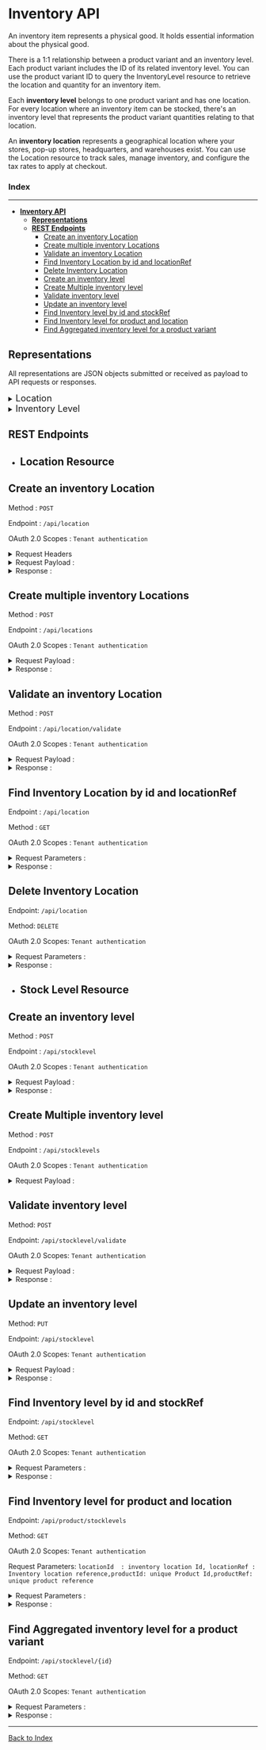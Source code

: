 
# **Inventory API**
An inventory item represents a physical good. It holds essential information about the physical good.

There is a 1:1 relationship between a product variant and an inventory level. Each product variant includes the ID of its related inventory level. You can use the product variant ID to query the InventoryLevel resource to retrieve the location and quantity for an inventory item.


Each **inventory level** belongs to one product variant and has one location. For every location where an inventory item can be stocked, there's an inventory level that represents the product variant quantities relating to that location.

An **inventory location** represents a geographical location where your stores, pop-up stores, headquarters, and warehouses exist. You can use the Location resource to track sales, manage inventory, and configure the tax rates to apply at checkout. 

### Index

***

- [**Inventory API**](#inventory-api)
    <!-- - [Index](#index) -->
  - [**Representations**](#representations)
  - [**REST Endpoints**](#rest-endpoints)
    - [Create an inventory Location](#create-an-inventory-location)
    - [Create multiple inventory Locations](#create-multiple-inventory-locations)
    - [Validate an inventory Location](#validate-an-inventory-location)
    - [Find Inventory Location by id and locationRef](#find-inventory-location-by-id-and-locationref)
    - [Delete Inventory Location](#delete-inventory-location)
    - [Create an inventory level](#create-an-inventory-level)
    - [Create Multiple inventory level](#create-multiple-inventory-level)
    - [Validate inventory level](#validate-inventory-level)
    - [Update an inventory level](#update-an-inventory-level)
    - [Find Inventory level by id and stockRef](#find-inventory-level-by-id-and-stockref)
    - [Find Inventory level for product and location](#find-inventory-level-for-product-and-location)
    - [Find Aggregated inventory level for a product variant](#find-aggregated-inventory-level-for-a-product-variant)
    

## **Representations**

All representations are JSON objects submitted or received as payload to API requests or responses.


<details>
 <summary><font size="4">Location </font></summary>

```id``` - string -The unique ID of the location.It will auotmatically generate while creating the location.

```locationRef``` - string -The unique reference of the location.

```locationType``` - string -The location type  of the location. whether its STORE OR PICKUP_POINT

<details>
 <summary><font size="4">Address </font></summary>

```building``` - string - The location's building address.

```city``` - string - The city the location is in.

```contactPerson``` - string - The location's contact person

```countryIsocode``` - string - The two-letter code (ISO 3166-1 alpha-2 format) corresponding to country the location is in.

```countryName``` - string - The location's country name

```country``` - string - The country the location is in.

```fax``` - string - The location's fax details

```level``` - string - 

```phone``` - string - The phone number of the location. This value can contain special characters, such as - or +.

```postcode``` - string - The location's post code

```state``` - string - The location's state name

```street``` - string - The location's street address.

```streetNumber``` - string - The location's street number.

 </details>
</details>

<details>
 <summary><font size="4">Inventory Level </font></summary>

```deleted``` - boolean - The inventory level is deleted or not

```excludedQuantity``` - number - 

```futureStock``` - boolean 

```id``` - string - The unique id of the inventory level.

```locationId``` - string - The ID of the location that the inventory level belongs to. To find the ID of the location, use the Location resource.

```productVariantId``` - string - The ID of the product variant that the inventory level belongs to. To find the ID of the variant, use the product resource.

```reserved``` - number - 

```status``` - string - The currenc status of the inventory level. such as IN_STOCK,OUT_OF_STOCK, etc

```stockDate``` - The date and time (ISO 8601 format) when the inventory level was created.

```stockOnHand``` - number - The available quantity of an product variant at the inventory level's associated location

```stockRef``` - string - The unique reference of the inventory level

</details>

## **REST Endpoints**

- ## **Location Resource**

## Create an inventory Location

Method : ``` POST ``` 

Endpoint : ```/api/location```

OAuth 2.0 Scopes : `Tenant authentication`

<details>
 <summary>Request Headers</summary>

| Key           | Value            |
|---------------|------------------|
| Content-Type  | application/json |
| X-TWC-Tenant  | {Tenant Name}    |

</details>


<details> 
<summary> Request Payload : </summary>

```json
{
  "address": {
    "building": "string",
    "city": "string",
    "contactPerson": "string",
    "countryIsocode": "string",
    "countryName": "string",
    "county": "string",
    "fax": "string",
    "level": "string",
    "phone": "string",
    "postcode": "string",
    "state": "string",
    "street": "string",
    "streetNumber": "string"
  },
  "attributeGroups": {
    "additionalProp1": {
      "attribute_group": "string",
      "attributes": {
        "additionalProp1": {
          "attribute_value": "string",
          "value_type": "INTEGER"
        },
        "additionalProp2": {
          "attribute_value": "string",
          "value_type": "INTEGER"
        },
        "additionalProp3": {
          "attribute_value": "string",
          "value_type": "INTEGER"
        }
      },
      "is_obsolete": true
    },
    "additionalProp2": {
      "attribute_group": "string",
      "attributes": {
        "additionalProp1": {
          "attribute_value": "string",
          "value_type": "INTEGER"
        },
        "additionalProp2": {
          "attribute_value": "string",
          "value_type": "INTEGER"
        },
        "additionalProp3": {
          "attribute_value": "string",
          "value_type": "INTEGER"
        }
      },
      "is_obsolete": true
    },
    "additionalProp3": {
      "attribute_group": "string",
      "attributes": {
        "additionalProp1": {
          "attribute_value": "string",
          "value_type": "INTEGER"
        },
        "additionalProp2": {
          "attribute_value": "string",
          "value_type": "INTEGER"
        },
        "additionalProp3": {
          "attribute_value": "string",
          "value_type": "INTEGER"
        }
      },
      "is_obsolete": true
    }
  },
  "id": "string",
  "locationRef": "string",
  "locationType": "STORE"
}   
```
</details>

<details> 
 <summary> Response : </summary>

``` json
200 OK ,201	Created, 401 Unauthorized, 403 Forbidden, 404 Not Found

```
</details> 


## Create multiple inventory Locations

Method : ``` POST ``` 

Endpoint : ```/api/locations```

OAuth 2.0 Scopes : `Tenant authentication`
<details> 
<summary> Request Payload : </summary>

```json
[
  {
    "address": {
      "building": "string",
      "city": "string",
      "contactPerson": "string",
      "countryIsocode": "string",
      "countryName": "string",
      "county": "string",
      "fax": "string",
      "level": "string",
      "phone": "string",
      "postcode": "string",
      "state": "string",
      "street": "string",
      "streetNumber": "string"
    },
    "attributeGroups": {
      "additionalProp1": {
        "attribute_group": "string",
        "attributes": {
          "additionalProp1": {
            "attribute_value": "string",
            "value_type": "INTEGER"
          },
          "additionalProp2": {
            "attribute_value": "string",
            "value_type": "INTEGER"
          },
          "additionalProp3": {
            "attribute_value": "string",
            "value_type": "INTEGER"
          }
        },
        "is_obsolete": true
      },
      "additionalProp2": {
        "attribute_group": "string",
        "attributes": {
          "additionalProp1": {
            "attribute_value": "string",
            "value_type": "INTEGER"
          },
          "additionalProp2": {
            "attribute_value": "string",
            "value_type": "INTEGER"
          },
          "additionalProp3": {
            "attribute_value": "string",
            "value_type": "INTEGER"
          }
        },
        "is_obsolete": true
      },
      "additionalProp3": {
        "attribute_group": "string",
        "attributes": {
          "additionalProp1": {
            "attribute_value": "string",
            "value_type": "INTEGER"
          },
          "additionalProp2": {
            "attribute_value": "string",
            "value_type": "INTEGER"
          },
          "additionalProp3": {
            "attribute_value": "string",
            "value_type": "INTEGER"
          }
        },
        "is_obsolete": true
      }
    },
    "id": "string",
    "locationRef": "string",
    "locationType": "STORE"
  }
]
```
</details>

<details> 
 <summary> Response : </summary>
 
``` json

200 OK ,201	Created, 401 Unauthorized, 403 Forbidden, 404 Not Found

```
</details> 



## Validate an inventory Location

Method : ``` POST ``` 

Endpoint : ```​/api​/location​/validate```

OAuth 2.0 Scopes : `Tenant authentication`

<details> 
<summary> Request Payload : </summary>

```json
{
  "address": {
    "building": "string",
    "city": "string",
    "contactPerson": "string",
    "countryIsocode": "string",
    "countryName": "string",
    "county": "string",
    "fax": "string",
    "level": "string",
    "phone": "string",
    "postcode": "string",
    "state": "string",
    "street": "string",
    "streetNumber": "string"
  },
  "attributeGroups": {
    "additionalProp1": {
      "attribute_group": "string",
      "attributes": {
        "additionalProp1": {
          "attribute_value": "string",
          "value_type": "INTEGER"
        },
        "additionalProp2": {
          "attribute_value": "string",
          "value_type": "INTEGER"
        },
        "additionalProp3": {
          "attribute_value": "string",
          "value_type": "INTEGER"
        }
      },
      "is_obsolete": true
    },
    "additionalProp2": {
      "attribute_group": "string",
      "attributes": {
        "additionalProp1": {
          "attribute_value": "string",
          "value_type": "INTEGER"
        },
        "additionalProp2": {
          "attribute_value": "string",
          "value_type": "INTEGER"
        },
        "additionalProp3": {
          "attribute_value": "string",
          "value_type": "INTEGER"
        }
      },
      "is_obsolete": true
    },
    "additionalProp3": {
      "attribute_group": "string",
      "attributes": {
        "additionalProp1": {
          "attribute_value": "string",
          "value_type": "INTEGER"
        },
        "additionalProp2": {
          "attribute_value": "string",
          "value_type": "INTEGER"
        },
        "additionalProp3": {
          "attribute_value": "string",
          "value_type": "INTEGER"
        }
      },
      "is_obsolete": true
    }
  },
  "id": "string",
  "locationRef": "string",
  "locationType": "STORE"
}
```
</details>

<details> 
 <summary> Response : </summary>
 
``` json
200 OK ,201	Created, 401 Unauthorized, 403 Forbidden, 404 Not Found

```
</details> 


## Find Inventory Location by id and locationRef

Endpoint : ```/api/location```

Method : ``` GET ```

OAuth 2.0 Scopes : `Tenant authentication`

<details> 
 <summary> Request Parameters : </summary>
 
``` json
"id": "{{Location Id}}",
"locationRef":"{{Location reference}}"
```
</details> 

<details> 
 <summary> Response : </summary>
 
``` json
200 OK ,201	Created, 401 Unauthorized, 403 Forbidden, 404 Not Found

```
</details> 


## Delete Inventory Location

Endpoint: ```/api/location```

Method: ``` DELETE ```

OAuth 2.0 Scopes: `Tenant authentication`


<details> 
 <summary> Request Parameters : </summary>
 
``` json
"id": "{{Location Id}}",
"locationRef":"{{Location reference}}"
```
</details> 

<details> 
 <summary> Response : </summary>
 
``` json
200 OK ,201	Created, 401 Unauthorized, 403 Forbidden, 404 Not Found

```
</details> 

- ## **Stock Level Resource**

## Create an inventory level

Method : ``` POST ``` 

Endpoint : ```/api/stocklevel```

OAuth 2.0 Scopes : `Tenant authentication`

<details> 
<summary> Request Payload : </summary>

```json
{
  "attributeGroups": {
    "additionalProp1": {
      "attribute_group": "string",
      "attributes": {
        "additionalProp1": {
          "attribute_value": "string",
          "value_type": "INTEGER"
        },
        "additionalProp2": {
          "attribute_value": "string",
          "value_type": "INTEGER"
        },
        "additionalProp3": {
          "attribute_value": "string",
          "value_type": "INTEGER"
        }
      },
      "is_obsolete": true
    },
    "additionalProp2": {
      "attribute_group": "string",
      "attributes": {
        "additionalProp1": {
          "attribute_value": "string",
          "value_type": "INTEGER"
        },
        "additionalProp2": {
          "attribute_value": "string",
          "value_type": "INTEGER"
        },
        "additionalProp3": {
          "attribute_value": "string",
          "value_type": "INTEGER"
        }
      },
      "is_obsolete": true
    },
    "additionalProp3": {
      "attribute_group": "string",
      "attributes": {
        "additionalProp1": {
          "attribute_value": "string",
          "value_type": "INTEGER"
        },
        "additionalProp2": {
          "attribute_value": "string",
          "value_type": "INTEGER"
        },
        "additionalProp3": {
          "attribute_value": "string",
          "value_type": "INTEGER"
        }
      },
      "is_obsolete": true
    }
  },
  "deleted": true,
  "excludedQuantity": 0,
  "futureStock": true,
  "id": "string",
  "locationId": "string",
  "productVariantId": "string",
  "reserved": 0,
  "status": "IN_STOCK",
  "stockDate": "2022-06-20T09:11:12.418Z",
  "stockOnHand": 0,
  "stockRef": "string"
}
```
</details>

<details> 
 <summary> Response : </summary>
 
``` json
200 OK ,201	Created, 401 Unauthorized, 403 Forbidden, 404 Not Found

```
</details> 

## Create Multiple inventory level

Method : ``` POST ``` 

Endpoint : ```/api/stocklevels```

OAuth 2.0 Scopes : `Tenant authentication`

<details> 
<summary> Request Payload : </summary>

```json
[
  {
    "attributeGroups": {
      "additionalProp1": {
        "attribute_group": "string",
        "attributes": {
          "additionalProp1": {
            "attribute_value": "string",
            "value_type": "INTEGER"
          },
          "additionalProp2": {
            "attribute_value": "string",
            "value_type": "INTEGER"
          },
          "additionalProp3": {
            "attribute_value": "string",
            "value_type": "INTEGER"
          }
        },
        "is_obsolete": true
      },
      "additionalProp2": {
        "attribute_group": "string",
        "attributes": {
          "additionalProp1": {
            "attribute_value": "string",
            "value_type": "INTEGER"
          },
          "additionalProp2": {
            "attribute_value": "string",
            "value_type": "INTEGER"
          },
          "additionalProp3": {
            "attribute_value": "string",
            "value_type": "INTEGER"
          }
        },
        "is_obsolete": true
      },
      "additionalProp3": {
        "attribute_group": "string",
        "attributes": {
          "additionalProp1": {
            "attribute_value": "string",
            "value_type": "INTEGER"
          },
          "additionalProp2": {
            "attribute_value": "string",
            "value_type": "INTEGER"
          },
          "additionalProp3": {
            "attribute_value": "string",
            "value_type": "INTEGER"
          }
        },
        "is_obsolete": true
      }
    },
    "deleted": true,
    "excludedQuantity": 0,
    "futureStock": true,
    "id": "string",
    "locationId": "string",
    "productVariantId": "string",
    "reserved": 0,
    "status": "IN_STOCK",
    "stockDate": "2022-06-20T09:51:51.654Z",
    "stockOnHand": 0,
    "stockRef": "string"
  }
]
</details>

<details> 
 <summary> Response : </summary>
 
``` json
200 OK ,201	Created, 401 Unauthorized, 403 Forbidden, 404 Not Found

```
</details> 

## Validate inventory level

Method: ``` POST ``` 

Endpoint: ```/api/stocklevel/validate```

OAuth 2.0 Scopes: `Tenant authentication`

<details> 
<summary> Request Payload : </summary>

```json
{
  "attributeGroups": {
    "additionalProp1": {
      "attribute_group": "string",
      "attributes": {
        "additionalProp1": {
          "attribute_value": "string",
          "value_type": "INTEGER"
        },
        "additionalProp2": {
          "attribute_value": "string",
          "value_type": "INTEGER"
        },
        "additionalProp3": {
          "attribute_value": "string",
          "value_type": "INTEGER"
        }
      },
      "is_obsolete": true
    },
    "additionalProp2": {
      "attribute_group": "string",
      "attributes": {
        "additionalProp1": {
          "attribute_value": "string",
          "value_type": "INTEGER"
        },
        "additionalProp2": {
          "attribute_value": "string",
          "value_type": "INTEGER"
        },
        "additionalProp3": {
          "attribute_value": "string",
          "value_type": "INTEGER"
        }
      },
      "is_obsolete": true
    },
    "additionalProp3": {
      "attribute_group": "string",
      "attributes": {
        "additionalProp1": {
          "attribute_value": "string",
          "value_type": "INTEGER"
        },
        "additionalProp2": {
          "attribute_value": "string",
          "value_type": "INTEGER"
        },
        "additionalProp3": {
          "attribute_value": "string",
          "value_type": "INTEGER"
        }
      },
      "is_obsolete": true
    }
  },
  "deleted": true,
  "excludedQuantity": 0,
  "futureStock": true,
  "id": "string",
  "locationId": "string",
  "productVariantId": "string",
  "reserved": 0,
  "status": "IN_STOCK",
  "stockDate": "2022-06-20T09:54:12.586Z",
  "stockOnHand": 0,
  "stockRef": "string"
}
```
</details>

<details> 
 <summary> Response : </summary>
 
``` json
200 OK ,201	Created, 401 Unauthorized, 403 Forbidden, 404 Not Found

```
</details> 

## Update an inventory level

Method: ``` PUT ``` 

Endpoint: ```/api/stocklevel```

OAuth 2.0 Scopes: `Tenant authentication`

<details> 
<summary> Request Payload : </summary>

```json
{
  "attributeGroups": {
    "additionalProp1": {
      "attribute_group": "string",
      "attributes": {
        "additionalProp1": {
          "attribute_value": "string",
          "value_type": "INTEGER"
        },
        "additionalProp2": {
          "attribute_value": "string",
          "value_type": "INTEGER"
        },
        "additionalProp3": {
          "attribute_value": "string",
          "value_type": "INTEGER"
        }
      },
      "is_obsolete": true
    },
    "additionalProp2": {
      "attribute_group": "string",
      "attributes": {
        "additionalProp1": {
          "attribute_value": "string",
          "value_type": "INTEGER"
        },
        "additionalProp2": {
          "attribute_value": "string",
          "value_type": "INTEGER"
        },
        "additionalProp3": {
          "attribute_value": "string",
          "value_type": "INTEGER"
        }
      },
      "is_obsolete": true
    },
    "additionalProp3": {
      "attribute_group": "string",
      "attributes": {
        "additionalProp1": {
          "attribute_value": "string",
          "value_type": "INTEGER"
        },
        "additionalProp2": {
          "attribute_value": "string",
          "value_type": "INTEGER"
        },
        "additionalProp3": {
          "attribute_value": "string",
          "value_type": "INTEGER"
        }
      },
      "is_obsolete": true
    }
  },
  "deleted": true,
  "excludedQuantity": 0,
  "futureStock": true,
  "id": "string",
  "reserved": 0,
  "status": "IN_STOCK",
  "stockDate": "2022-06-20T09:51:02.857Z",
  "stockOnHand": 0,
  "stockRef": "string"
}
```
</details>

<details> 
 <summary> Response : </summary>
 
``` json
200 OK ,201	Created, 401 Unauthorized, 403 Forbidden, 404 Not Found

```
</details> 


## Find Inventory level by id and stockRef

Endpoint: ```/api/stocklevel```

Method: ``` GET ```

OAuth 2.0 Scopes: `Tenant authentication`

<details> 
 <summary> Request Parameters : </summary>
 
``` json
"id": "{{inventory level Id}}",
"locationRef": "{{Inventory level reference}}"
```
</details> 

<details> 
 <summary> Response : </summary>
 
``` json
200 OK ,201	Created, 401 Unauthorized, 403 Forbidden, 404 Not Found

```
</details> 

## Find Inventory level for product and location

Endpoint: ```/api/product/stocklevels```

Method: ``` GET ```

OAuth 2.0 Scopes: `Tenant authentication`

Request Parameters: `locationId  : inventory location Id, locationRef : Inventory location reference,productId: unique Product Id,productRef: unique product reference`

<details> 
 <summary> Request Parameters : </summary>
 
``` json
"locationId"  : "{{inventory location Id}}",
"locationRef" : "{{Inventory location reference}}",
"productId": "{{unique Product Id}}",
"productRef": "{{unique product reference}}"
```
</details> 

<details> 
 <summary> Response : </summary>
 
``` json
200 OK ,201	Created, 401 Unauthorized, 403 Forbidden, 404 Not Found

```
</details> 

## Find Aggregated inventory level for a product variant

Endpoint: ```/api/stocklevel/{id}```

Method: ``` GET ```

OAuth 2.0 Scopes: `Tenant authentication`

<details> 
 <summary> Request Parameters : </summary>
 
``` json
"id": "{{inventory level Id}}"
```
</details> 

<details> 
 <summary> Response : </summary>
 
``` json
200 OK ,201	Created, 401 Unauthorized, 403 Forbidden, 404 Not Found

```
</details> 


***
[Back to Index](index.md)

